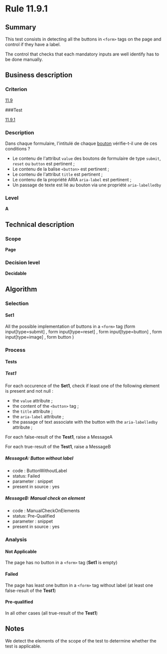 # Rule 11.9.1

## Summary

This test consists in detecting all the buttons in `<form>` tags on the page and control if they have a label.

The control that checks that each mandatory inputs are well identify has to be done manually.

## Business description

### Criterion

[11.9](http://references.modernisation.gouv.fr/rgaa/criteres.html#crit-11-9)

###Test

[11.9.1](http://references.modernisation.gouv.fr/rgaa/criteres.html#test-11-9-1)

### Description

Dans chaque formulaire, l'intitul&eacute; de chaque <a href="http://references.modernisation.gouv.fr/referentiel-technique-0#mBtnForm">bouton</a> v&eacute;rifie-t-il une de ces conditions ? 
 
 *  Le contenu de l'attribut `value` des boutons de formulaire de type `submit`, `reset` ou `button` est pertinent ;
 *  Le contenu de la balise `<button>` est pertinent ;
 *  Le contenu de l'attribut `title` est pertinent ;
 *  Le contenu de la propri&eacute;t&eacute; ARIA `aria-label` est pertinent ;
 *  Un passage de texte est li&eacute; au bouton via une propri&eacute;t&eacute; `aria-labelledby`

### Level

**A**

## Technical description

### Scope

**Page**

### Decision level

**Decidable**

## Algorithm

### Selection

#### Set1

All the possible implementation of buttons in a `<form>` tag (form input[type=submit] , form input[type=reset] , form input[type=button] , form input[type=image] , form button  )

### Process

#### Tests

##### Test1

For each occurence of the **Set1**, check if least one of the following element is present and not null :
*  the `value` attribute ;
*  the content of the `<button>` tag ;
*  the `title` attribute ;
*  the `aria-label` attribute ;
*  the passage of text associate with the button with the `aria-labelledby` attribute ;

For each false-result of the **Test1**, raise a MessageA

For each true-result of the **Test1**, raise a MessageB

##### MessageA: Button without label

-   code : ButtonWithoutLabel
-   status: Failed
-   parameter : snippet
-   present in source : yes

##### MessageB: Manual check on element

-   code : ManualCheckOnElements
-   status: Pre-Qualified
-   parameter : snippet
-   present in source : yes

### Analysis

#### Not Applicable

The page has no button in a `<form>` tag (**Set1** is empty)

#### Failed

The page has least one button in a `<form>` tag without label (at least one false-result of the **Test1**)

#### Pre-qualified

In all other cases (all true-result of the **Test1**)

## Notes

We detect the elements of the scope of the test to determine whether the
test is applicable.
